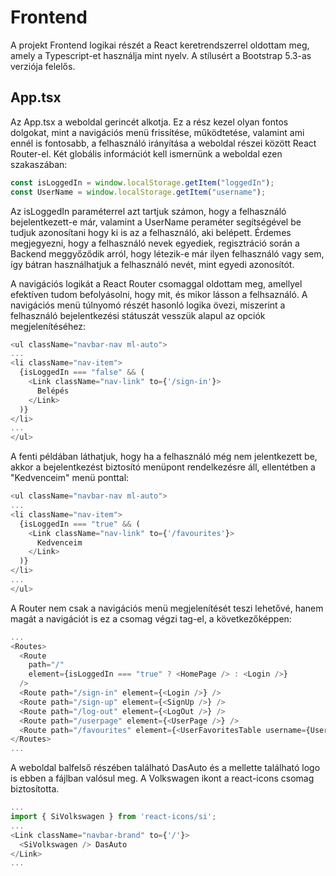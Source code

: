 # Frontend
A projekt Frontend logikai részét a React keretrendszerrel oldottam meg, amely a Typescript-et használja mint nyelv.
A stílusért a Bootstrap 5.3-as verziója felelős.

## App.tsx
Az App.tsx a weboldal gerincét alkotja. Ez a rész kezel olyan fontos dolgokat, mint a navigációs menü frissítése, működtetése,
valamint ami ennél is fontosabb, a felhasználó irányítása a weboldal részei között React Router-el. Két globális információt 
kell ismernünk a weboldal ezen szakaszában:

```js
const isLoggedIn = window.localStorage.getItem("loggedIn");
const UserName = window.localStorage.getItem("username");
```

Az isLoggedIn paraméterrel azt tartjuk számon, hogy a felhasználó bejelentkezett-e már, valamint a UserName peraméter segítségével be tudjuk
azonosítani hogy ki is az a felhasználó, aki belépett. Érdemes megjegyezni, hogy a felhasználó nevek egyediek, regisztráció során a Backend 
meggyőződik arról, hogy létezik-e már ilyen felhasználó vagy sem, így bátran használhatjuk a felhasználó nevét, mint egyedi azonosítót.

A navigációs logikát a React Router csomaggal oldottam meg, amellyel efektíven tudom befolyásolni, hogy mit, és mikor lásson a felhsaználó.
A navigációs menü túlnyomó részét hasonló logika övezi, miszerint a felhasználó bejelentkezési státuszát vesszük alapul az opciók megjelenítéséhez:

```js
<ul className="navbar-nav ml-auto">
...
<li className="nav-item">
  {isLoggedIn === "false" && (
    <Link className="nav-link" to={'/sign-in'}>
      Belépés
    </Link>
  )}
</li>
...
</ul>
```

A fenti példában láthatjuk, hogy ha a felhasználó még nem jelentkezett be, akkor a bejelentkezést biztosító menüpont rendelkezésre áll, ellentétben a "Kedvenceim" menü
ponttal:

```js
<ul className="navbar-nav ml-auto">
...
<li className="nav-item">
  {isLoggedIn === "true" && (
    <Link className="nav-link" to={'/favourites'}>
      Kedvenceim
    </Link>
  )}
</li>
...
</ul>
```

A Router nem csak a navigációs menü megjelenítését teszi lehetővé, hanem magát a navigációt is ez a csomag végzi <Routes> tag-el, a következőképpen:
  
```js
...
<Routes>
  <Route
    path="/"
    element={isLoggedIn === "true" ? <HomePage /> : <Login />}
  />
  <Route path="/sign-in" element={<Login />} />
  <Route path="/sign-up" element={<SignUp />} />
  <Route path="/log-out" element={<LogOut />} />
  <Route path="/userpage" element={<UserPage />} />
  <Route path="/favourites" element={<UserFavoritesTable username={UserName}/>} />
</Routes>
...
```

A weboldal balfelső részében található DasAuto és a mellette található logo is ebben a fájlban valósul meg. A Volkswagen 
ikont a react-icons csomag biztosította.

```js
...
import { SiVolkswagen } from 'react-icons/si';
...
<Link className="navbar-brand" to={'/'}>
  <SiVolkswagen /> DasAuto
</Link>
...
```

